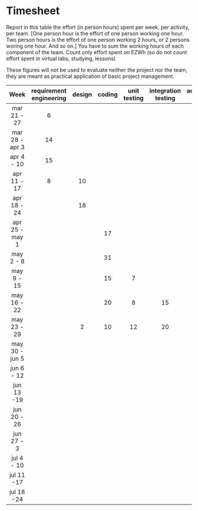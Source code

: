 # Timesheet

Report in this table the effort (in person hours) spent per week, per activity, per team. 
[One person hour is the effort of one person working one hour.
Two person hours is the effort of one person working 2 hours, or 2 persons woring one hour. And so on.]
You have to sum the working hours of each component of the team.
Count only effort spent on EZWh (so do not count effort spent in virtual labs, studying, lessons)

These figures will not be used to evaluate neither the project nor the team, they are meant as practical application of basic project management.

| Week | requirement engineering | design | coding | unit testing | integration testing | acceptance testing | management | git maven |
|:-----------:|:--------:|:-----------:|:-----------:|:----------:|:------------:|:---------------:|:-------------:|:--------------:|
| mar 21 - 27 | 6 		|				| 			|			 | 				| 					| 				|				|
| mar 28 - apr 3 | 14	| 				| 			| 			|				| 					|1 				| 				|
| apr 4 - 10 | 15		|				| 			| 			| 				| 					| 				|	 			|
| apr 11 - 17| 	8 		|10 			| 			| 			| 				| 					| 0,5 			| 				| 
| apr 18 - 24| 			| 18 			| 			 | 			| 				| 					| 				| 				| 
| apr 25 - may 1 |		| 				|17 		| 			| 				| 					| 				| 				| 
| may 2 - 8  | 			| 				| 31		|  			| 				| 					| 1 			| 				| 
| may 9 - 15|  			|  				| 15 		|7 			|  				|  					| 0,5 			|  				| 
| may 16 - 22| 			| 				| 20 		| 8 		| 15 			|  					|0,5  			|  				| 
| may 23 - 29|  		|2  			| 10  		|   12 		| 20  			|  					| 1,5 			|  				| 
| may 30 - jun 5 | 		| 				|  			|			|				|	 				|				|	 			| 
| jun 6 - 12 | 			|				 |	 		|		 	|			 	|	 				|	 			|		 		| 
| jun 13 -19 | 			|				 |	 		|		 	|			 	|	 				|	 			|		 		| 
| jun 20 - 26 | 		|				 |	 		|		 	|			 	|	 				|	 			|		 		|
| jun 27 - 3 | 			|				 |	 		|		 	|			 	|	 				|	 			|		 		| 
| jul 4 - 10 | 			|				 |	 		|		 	|			 	|	 				|	 			|		 		| 
| jul 11 -17 | 			|				 |	 		|		 	|			 	|	 				|	 			|		 		|
| jul 18 -24 | 			|				 |	 		|		 	|			 	|	 				|	 			|		 		|
